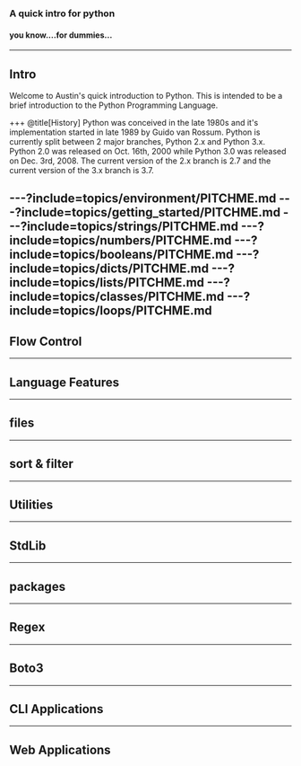 ### A quick intro for python
#### you know....for dummies...
---
## Intro
Welcome to Austin's quick introduction to Python. This is intended to be a brief introduction to the Python Programming Language.

+++
@title[History]
Python was conceived in the late 1980s and it's implementation started in late 1989 by Guido van Rossum.
Python is currently split between 2 major branches, Python 2.x and Python 3.x. Python 2.0 was released on Oct. 16th, 2000 while Python 3.0 was released on Dec. 3rd, 2008. The current version of the 2.x branch is 2.7 and the current version of the 3.x branch is 3.7.

---?include=topics/environment/PITCHME.md
---?include=topics/getting_started/PITCHME.md
---?include=topics/strings/PITCHME.md
---?include=topics/numbers/PITCHME.md
---?include=topics/booleans/PITCHME.md
---?include=topics/dicts/PITCHME.md
---?include=topics/lists/PITCHME.md
---?include=topics/classes/PITCHME.md
---?include=topics/loops/PITCHME.md
---
## Flow Control
---
## Language Features
---
## files
---
## sort & filter
---
## Utilities
---
## StdLib
---
## packages
---
## Regex
---
## Boto3
---
## CLI Applications
---
## Web Applications
